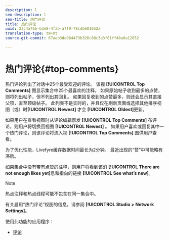 ```yaml
---
description: l
seo-description: l
seo-title: 热门评论
title: 热门评论
uuid: 23c4a766-b3e8-4fab-a7f9-78cdb601652a
translation-type: tm+mt
source-git-commit: 67aeb3de964473b326c88c3a3f81ff48a6a12652

---
```



# 热门评论{#top-comments}

热门评论列出了对话中25个最受欢迎的评论。 该视 **[!UICONTROL Top Comments]** 图显示集合中25个最喜欢的注释。 如果原始帖子收到最多的点赞，则将列出帖子，但不列出其回复。 如果回复收到的点赞最多，则还会显示其直接父项，直至顶级帖子。 此列表不是实时的，并且仅在刷新页面或选择其他排序视图（或）时&#x200B;**[!UICONTROL Newest]** 才会 **[!UICONTROL Oldest]**&#x200B;更新。

如果用户在查看视图时从评论编辑器发 **[!UICONTROL Top Comments]** 布评论，则用户将切换回视图 **[!UICONTROL Newest]** 。 如果用户喜欢或回复其中一个热门评论，则该评论将流入视 **[!UICONTROL Top Comments]** 图供用户查看。

为了优化性能，Livefyre缓存数据时间最长为2分钟。 最近出现的“赞”中可能略有滞后。

如果集合中没有带有点赞的注释，则用户将看到该消 **[!UICONTROL There are not enough likes yet]**&#x200B;息和指向的链接 **[!UICONTROL See what’s new]**。

>[!NOTE]
>
>热点注释和热点线程可能不包含在同一集合中。

有关启用“热门评论”视图的信息，请参阅 **[!UICONTROL Studio > Network Settings]**。

使用此功能的应用程序：

* [评论](/help/using/c-about-apps/c-comments/c-comments.md)

